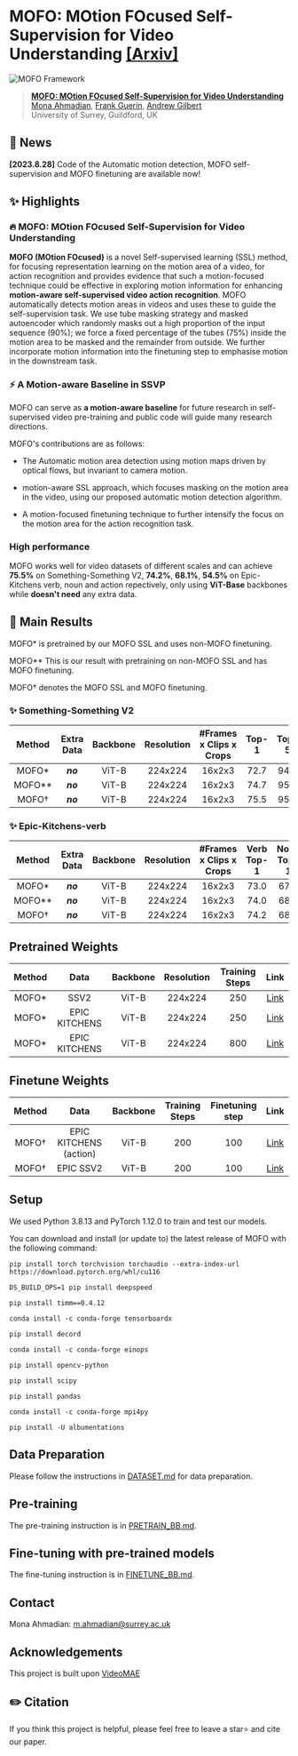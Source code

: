 # MOFO: MOtion FOcused Self-Supervision for Video Understanding [[Arxiv]](https://arxiv.org/abs/2308.12447)

![MOFO Framework](figs/MF.png)  

> [**MOFO: MOtion FOcused Self-Supervision for Video Understanding**](https://arxiv.org/abs/2308.12447)<br>
> [Mona Ahmadian](https://github.com/moohnai), [Frank Guerin](), [Andrew Gilbert]()
<br>University of Surrey, Guildford, UK

## 📰 News
**[2023.8.28]**  Code of the Automatic motion detection, MOFO self-supervision and MOFO finetuning are available now! <br>


## ✨ Highlights

### 🔥 MOFO: MOtion FOcused Self-Supervision for Video Understanding 
**MOFO (MOtion FOcused)** is a novel Self-supervised learning (SSL) method, for focusing representation learning on the motion area of a video, for action recognition and provides evidence that such a motion-focused technique could be effective in exploring motion information for enhancing **motion-aware self-supervised video action recognition**. MOFO automatically detects motion areas in videos and uses these to guide the self-supervision task. We use tube masking strategy and masked autoencoder which randomly masks out a high proportion of the input sequence (90%); we force a fixed percentage of the tubes (75\%) inside the motion area to be masked and the remainder from outside. We further incorporate motion information into the finetuning step to emphasise motion in the downstream task. 



### ⚡️ A Motion-aware Baseline in SSVP

MOFO can serve as **a motion-aware baseline** for future research in self-supervised video pre-training and public code will guide many research directions.

MOFO's contributions are as follows:
  
- The Automatic motion area detection using motion maps driven by optical flows, but invariant to camera motion.

-  motion-aware SSL approach, which focuses masking on the motion area in the video, using our proposed automatic motion detection algorithm.

- A motion-focused finetuning technique to further intensify the focus on the motion area for the action recognition task.


###  High performance

MOFO works well for video datasets of different scales and can achieve **75.5%** on Something-Something V2, **74.2%**, **68.1%**, **54.5%** on Epic-Kitchens verb, noun and action repectively, only using **ViT-Base** backbones while **doesn't need** any extra data.

## 🚀 Main Results
MOFO* is pretrained by our MOFO SSL and uses non-MOFO finetuning.

MOFO** This is our result with pretraining on non-MOFO SSL and has MOFO finetuning.

MOFO† denotes the MOFO SSL and MOFO finetuning.
### ✨ Something-Something V2

|  Method  | Extra Data | Backbone | Resolution | #Frames x Clips x Crops | Top-1 | Top-5 |
| :------: | :--------: | :------: | :--------: | :---------------------: | :---: | :---: |
| MOFO*   |  ***no***  |  ViT-B   |  224x224   |         16x2x3          | 72.7   | 94.2  |
| MOFO**   |  ***no***  |  ViT-B   |  224x224   |         16x2x3          | 74.7  | 95.0  |
| MOFO†   |  ***no***  |  ViT-B   |  224x224   |         16x2x3          | 75.5  | 95.3  |


### ✨ Epic-Kitchens-verb

|  Method  | Extra Data | Backbone | Resolution | #Frames x Clips x Crops | Verb Top-1 | Noun Top-1 | Action Top-1 |
| :------: | :--------: | :------: | :--------: | :---------------------: | :---: | :---: | :---: |
| MOFO*   |  ***no***  |  ViT-B   |  224x224   |         16x2x3          | 73.0   | 67.1 | 54.1|
| MOFO**   |  ***no***  |  ViT-B   |  224x224   |         16x2x3          | 74.0 | 68.0  | 54.5 |
| MOFO†   |  ***no***  |  ViT-B   |  224x224   |         16x2x3          | 74.2  | 68.1 | 54.5 |

## Pretrained Weights

|  Method  | Data | Backbone | Resolution | Training Steps | Link |
| :------: | :--------: | :------: | :--------: | :---------------------: | :---: |
| MOFO*   |  SSV2  |  ViT-B   |  224x224   |         250         | [Link](https://drive.google.com/file/d/1OQ4CkQsf6DqEQOTec95MoiRQhZz_hKvx/view?usp=sharing) |
| MOFO*   |  EPIC KITCHENS  |  ViT-B   |  224x224   |         250          | [Link](https://drive.google.com/file/d/1_PD1HmrPStm5I3-viz_d5Sx5955rd-Ao/view?usp=sharing)  |
| MOFO*   |  EPIC KITCHENS  |  ViT-B   |  224x224   |         800          | [Link](https://drive.google.com/file/d/1krXW0T5UTiSfF0ZZgwzHgHxPzZIUpWpM/view?usp=sharing) |

## Finetune Weights
|  Method  | Data | Backbone | Training Steps | Finetuning step | Link |
| :------: | :--------: | :------: | :--------: | :---------------------: | :---: |
| MOFO†   |  EPIC KITCHENS (action) |  ViT-B   |  200   |         100          | [Link](https://drive.google.com/file/d/1GSXrt7ok_c81jzjS4k1iyKQ1jth5R5uK/view?usp=sharing)|
| MOFO†   |  EPIC SSV2  |  ViT-B   |  200   |         100          |[Link](https://drive.google.com/file/d/1xS2Dww6KZLEUNZTo8FWJpGbIvgi6onAC/view?usp=sharing)|

##  Setup
We used Python 3.8.13 and PyTorch 1.12.0 to train and test our models.

You can download and install (or update to) the latest release of MOFO with the following command:
```
pip install torch torchvision torchaudio --extra-index-url https://download.pytorch.org/whl/cu116

DS_BUILD_OPS=1 pip install deepspeed

pip install timm==0.4.12

conda install -c conda-forge tensorboardx

pip install decord

conda install -c conda-forge einops

pip install opencv-python

pip install scipy

pip install pandas

conda install -c conda-forge mpi4py

pip install -U albumentations
```

##  Data Preparation

Please follow the instructions in [DATASET.md](DATASET.md) for data preparation.

##  Pre-training

The pre-training instruction is in [PRETRAIN_BB.md](PRETRAIN.md).

##  Fine-tuning with pre-trained models

The fine-tuning instruction is in [FINETUNE_BB.md](FINETUNE.md).


##  Contact 

Mona Ahmadian: m.ahmadian@surrey.ac.uk

## Acknowledgements
This project is built upon [VideoMAE](https://github.com/MCG-NJU/VideoMAE)

## ✏️ Citation

If you think this project is helpful, please feel free to leave a star⭐️ and cite our paper.
